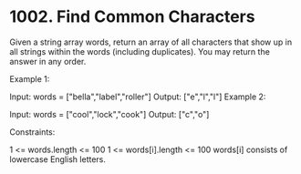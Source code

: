 # 1002. Find Common Characters

Given a string array words, return an array of all characters that show up in all strings within the words (including duplicates). You may return the answer in any order.

Example 1:

Input: words = ["bella","label","roller"]
Output: ["e","l","l"]
Example 2:

Input: words = ["cool","lock","cook"]
Output: ["c","o"]

Constraints:

1 <= words.length <= 100
1 <= words[i].length <= 100
words[i] consists of lowercase English letters.
